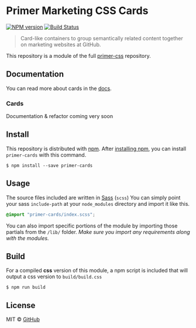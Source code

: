 # Primer Marketing CSS Cards

[![NPM version](http://img.shields.io/npm/v/primer-cards.svg)](https://www.npmjs.org/package/primer-cards)
[![Build Status](https://travis-ci.org/primer/alerts.svg?branch=master)](https://travis-ci.org/primer/primer-cards)

> Card-like containers to group semantically related content together on marketing websites at GitHub.

This repository is a module of the full [primer-css][primer] repository.

## Documentation

You can read more about cards in the [docs][docs].

<!-- %docs
title: Cards
homepage: https://github.com/primer/primer-cards
status: In review
-->

### Cards

Documentation & refactor coming very soon

<!-- %enddocs -->


## Install

This repository is distributed with [npm][npm]. After [installing npm][install-npm], you can install `primer-cards` with this command.

```
$ npm install --save primer-cards
```

## Usage

The source files included are written in [Sass][sass] (`scss`) You can simply point your sass `include-path` at your `node_modules` directory and import it like this.

```scss
@import "primer-cards/index.scss";
```

You can also import specific portions of the module by importing those partials from the `/lib/` folder. _Make sure you import any requirements along with the modules._

## Build

For a compiled **css** version of this module, a npm script is included that will output a css version to `build/build.css`

```
$ npm run build
```

## License

MIT &copy; [GitHub](https://github.com/)

[primer]: https://github.com/primer/primer
[primer-support]: https://github.com/primer/primer-support
[support]: https://github.com/primer/primer-support
[docs]: http://primercss.io/
[npm]: https://www.npmjs.com/
[install-npm]: https://docs.npmjs.com/getting-started/installing-node
[sass]: http://sass-lang.com/
